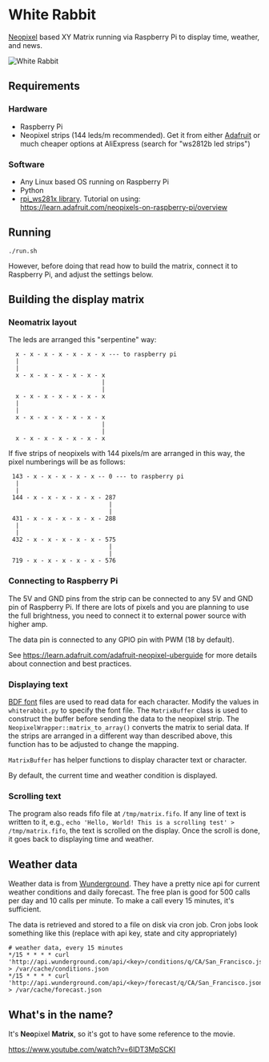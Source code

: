 # White Rabbit

[Neopixel](https://www.adafruit.com/category/168) based XY Matrix running via Raspberry Pi to display time, weather, and news.

![White Rabbit](https://github.com/jwalanta/whiterabbit/raw/master/whiterabbit.jpg)

## Requirements

### Hardware
- Raspberry Pi
- Neopixel strips (144 leds/m recommended). Get it from either [Adafruit](https://www.adafruit.com/product/1506) or much cheaper options at AliExpress (search for "ws2812b led strips")

### Software
- Any Linux based OS running on Raspberry Pi
- Python
- [rpi_ws281x library](https://github.com/jgarff/rpi_ws281x). Tutorial on using: https://learn.adafruit.com/neopixels-on-raspberry-pi/overview

## Running

```
./run.sh
``` 

However, before doing that read how to build the matrix, connect it to Raspberry Pi, and adjust the settings below.

## Building the display matrix

### Neomatrix layout

The leds are arranged this "serpentine" way:

```
  x - x - x - x - x - x - x --- to raspberry pi
  |
  |
  x - x - x - x - x - x - x 
                          |
                          |
  x - x - x - x - x - x - x 
  |
  |
  x - x - x - x - x - x - x 
                          |
                          |
  x - x - x - x - x - x - x 
```

If five strips of neopixels with 144 pixels/m are arranged in this way, the pixel numberings will be as follows:

```
 143 - x - x - x - x - x -- 0 --- to raspberry pi
  |
  |
 144 - x - x - x - x - x - 287
                            |
                            |
 431 - x - x - x - x - x - 288
  |	
  |
 432 - x - x - x - x - x - 575
                            |
                            |
 719 - x - x - x - x - x - 576

```

### Connecting to Raspberry Pi

The 5V and GND pins from the strip can be connected to any 5V and GND pin of Raspberry Pi. If there are lots of pixels and you are planning to use the full brightness, you need to connect it to external power source with higher amp.

The data pin is connected to any GPIO pin with PWM (18 by default).

See https://learn.adafruit.com/adafruit-neopixel-uberguide for more details about connection and best practices.

### Displaying text

[BDF font](https://en.wikipedia.org/wiki/Glyph_Bitmap_Distribution_Format) files are used to read data for each character. Modify the values in `whiterabbit.py` to specify the font file. The `MatrixBuffer` class is used to construct the buffer before sending the data to the neopixel strip. The `NeopixelWrapper::matrix_to_array()` converts the matrix to serial data. If the strips are arranged in a different way than described above, this function has to be adjusted to change the mapping.

`MatrixBuffer` has helper functions to display character text or character.

By default, the current time and weather condition is displayed.

### Scrolling text

The program also reads fifo file at `/tmp/matrix.fifo`. If any line of text is written to it, e.g., `echo 'Hello, World! This is a scrolling test' > /tmp/matrix.fifo`, the text is scrolled on the display. Once the scroll is done, it goes back to displaying time and weather.

## Weather data

Weather data is from [Wunderground](https://www.wunderground.com/weather/api/d/docs). They have a pretty nice api for current weather conditions and daily forecast. The free plan is good for 500 calls per day and 10 calls per minute. To make a call every 15 minutes, it's sufficient.

The data is retrieved and stored to a file on disk via cron job. Cron jobs look something like this (replace <key> with api key, state and city appropriately)
```
# weather data, every 15 minutes
*/15 * * * * curl 'http://api.wunderground.com/api/<key>/conditions/q/CA/San_Francisco.json' > /var/cache/conditions.json
*/15 * * * * curl 'http://api.wunderground.com/api/<key>/forecast/q/CA/San_Francisco.json' > /var/cache/forecast.json
```

## What's in the name?

It's **Neo**pixel **Matrix**, so it's got to have some reference to the movie.

https://www.youtube.com/watch?v=6IDT3MpSCKI

